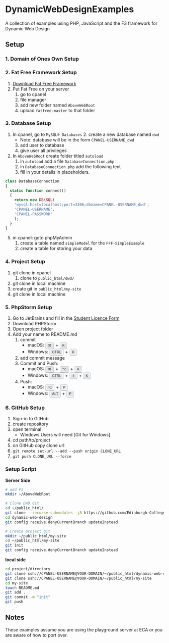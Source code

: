<style>
  kbd {
    display: inline-block;
    margin: 0 .1em;
    padding: .1em .6em;
    font-family: Arial,"Helvetica Neue",Helvetica,sans-serif;
    font-size: 11px;
    line-height: 1.4;
    color: #242729;
    text-shadow: 0 1px 0 #FFF;
    background-color: #e1e3e5;
    border: 1px solid #adb3b9;
    border-radius: 3px;
    box-shadow: 0 1px 0 rgba(12,13,14,0.2),0 0 0 2px #FFF inset;
    white-space: nowrap;
    font-style: normal;
  }
</style>

# DynamicWebDesignExamples

A collection of examples using PHP, JavaScript and the F3 framework for Dynamic Web Design

## Setup

### 1. Domain of Ones Own Setup

### 2. Fat Free Framework Setup

1. [Download Fat Free Framework](https://github.com/bcosca/fatfree/archive/master.zip)
2. Put Fat Free on your server
   1. go to cpanel
   2. file manager
   3. add new folder named `AboveWebRoot`
   4. upload `fatfree-master` to that folder

### 3. Database Setup

1. In cpanel, go to `MySQL® Databases`
   2. create a new database named `dwd`
      - Note: database will be in the form `CPANEL-USERNAME_dwd`
   3. add user to database
   4. give user all privileges
2. In `AboveWebRoot` create folder titled `autoload`
   1. in `autoload` add a file `DatabaseConnection.php`
   2. in `DatabaseConnection.php` add the following text
   3. fill in your details in placeholders.

```php
class DatabaseConnection
{
  static function connect()
  {
    return new DB\SQL(
  	'mysql:host=localhost;port=3306;dbname=CPANEL-USERNAME_dwd',
  	'CPANEL-USERNAME',
  	'CPANEL-PASSWORD'
    );
  }
}
```

5. in cpanel: goto phpMyAdmin
   1. create a table named `simpleModel` for the `FFF-SimpleExample`
   2. create a table for storing your data

### 4. Project Setup

1. git clone in cpanel
   1. clone to `public_html/dwd/`
2. git clone in local machine
3. create git in `public_html/my-site`
4. git clone in local machine

### 5. PhpStorm Setup

1. Go to JetBrains and fill in the [Student Licence Form](https://www.jetbrains.com/shop/eform/students)
2. Download PHPStorm
3. Open project folder
4. Add your name to README.md
   1. commit
      - macOS: <kbd>⌘</kbd> + <kbd>K</kbd>
      - Windows: <kbd>CTRL</kbd> + <kbd>K</kbd>
   2. add commit message
   3. Commit and Push:
      - macOS: <kbd>⌘</kbd> + <kbd>⌥</kbd> + <kbd>K</kbd>
      - Windows: <kbd>CTRL</kbd> + <kbd>⇧</kbd> + <kbd>K</kbd>
   4. Push:
      - macOS: <kbd>⌥</kbd> + <kbd>P</kbd>
      - Windows: <kbd>ALT</kbd> + <kbd>P</kbd>

### 6. GitHub Setup

1. Sign-in to GitHub
2. create repository
3. open terminal
   - Windows Users will need [Git for Windows]
4. cd path/to/project
5. on GitHub copy clone url
6. `git remote set-url --add --push origin CLONE_URL`
7. `git push CLONE_URL --force`

### Setup Script

**Server Side**

```bash
# add F3
mkdir ~/AboveWebRoot

# Clone DWD Git
cd ~/public_html/
git clone --recurse-submodules -j8 https://github.com/Edinburgh-College-of-Art/dynamic-web-design.git
cd dynamic-web-design
git config receive.denyCurrentBranch updateInstead

# Create project git
mkdir ~/public_html/my-site
cd ~/public_html/my-site
git init
git config receive.denyCurrentBranch updateInstead
```

**local side**

```bash
cd project/directory
git clone ssh://CPANEL-USERNAME@YOUR-DOMAIN/~/public_html/dynamic-web-design
git clone ssh://CPANEL-USERNAME@YOUR-DOMAIN/~/public_html/my-site
cd my-site
touch README.md
git add .
git commit -m "init"
git push
```

## Notes

These examples assume you are using the playground server at ECA or you are aware of how to port over.
